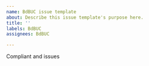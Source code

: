 ```yaml
---
name: BdBUC issue template
about: Describe this issue template's purpose here.
title: ''
labels: BdBUC
assignees: BdBUC

---
```


Compliant and issues
